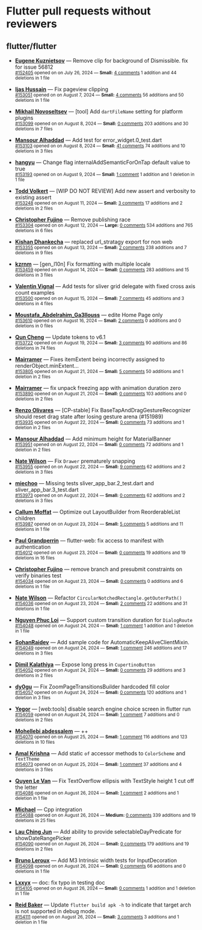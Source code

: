 # Flutter pull requests without reviewers

## flutter/flutter

* **[Eugene Kuznietsov](https://github.com/qwertylolman)** &mdash; Remove clip for background of Dismissible. fix for issue 56812<br />
  <sub>[#152405](https://github.com/flutter/flutter/pull/152405) opened on on July 26, 2024 &mdash; **Small:** [4 comments](https://github.com/flutter/flutter/pull/152405) 1 addition and 44 deletions in 1 file</sub><br />

* **[Ijas Hussain](https://github.com/ijashuzain)** &mdash; Fix pageview clipping<br />
  <sub>[#153051](https://github.com/flutter/flutter/pull/153051) opened on on August 7, 2024 &mdash; **Small:** [4 comments](https://github.com/flutter/flutter/pull/153051) 56 additions and 50 deletions in 1 file</sub><br />

* **[Mikhail Novoseltsev](https://github.com/Sameri11)** &mdash; [tool] Add `dartFileName` setting for platform plugins <br />
  <sub>[#153099](https://github.com/flutter/flutter/pull/153099) opened on on August 8, 2024 &mdash; **Small:** [0 comments](https://github.com/flutter/flutter/pull/153099) 203 additions and 30 deletions in 7 files</sub><br />

* **[Mansour Alhaddad](https://github.com/mansourzaki)** &mdash; Add test for error_widget.0_test.dart<br />
  <sub>[#153103](https://github.com/flutter/flutter/pull/153103) opened on on August 8, 2024 &mdash; **Small:** [41 comments](https://github.com/flutter/flutter/pull/153103) 74 additions and 10 deletions in 3 files</sub><br />

* **[hangyu](https://github.com/hangyujin)** &mdash; Change flag internalAddSemanticForOnTap default value to true<br />
  <sub>[#153193](https://github.com/flutter/flutter/pull/153193) opened on on August 9, 2024 &mdash; **Small:** [1 comment](https://github.com/flutter/flutter/pull/153193) 1 addition and 1 deletion in 1 file</sub><br />

* **[Todd Volkert](https://github.com/tvolkert)** &mdash; [WIP DO NOT REVIEW] Add new assert and verbosity to existing assert<br />
  <sub>[#153248](https://github.com/flutter/flutter/pull/153248) opened on on August 11, 2024 &mdash; **Small:** [3 comments](https://github.com/flutter/flutter/pull/153248) 17 additions and 2 deletions in 2 files</sub><br />

* **[Christopher Fujino](https://github.com/christopherfujino)** &mdash; Remove publishing race<br />
  <sub>[#153304](https://github.com/flutter/flutter/pull/153304) opened on on August 12, 2024 &mdash; **Large:** [0 comments](https://github.com/flutter/flutter/pull/153304) 534 additions and 765 deletions in 6 files</sub><br />

* **[Kishan Dhankecha](https://github.com/kishan-dhankecha)** &mdash; replaced url_stratagy export for non web<br />
  <sub>[#153355](https://github.com/flutter/flutter/pull/153355) opened on on August 13, 2024 &mdash; **Small:** [2 comments](https://github.com/flutter/flutter/pull/153355) 238 additions and 7 deletions in 9 files</sub><br />

* **[kzrnm](https://github.com/kzrnm)** &mdash; [gen_l10n] Fix formatting with multiple locale<br />
  <sub>[#153459](https://github.com/flutter/flutter/pull/153459) opened on on August 14, 2024 &mdash; **Small:** [0 comments](https://github.com/flutter/flutter/pull/153459) 283 additions and 15 deletions in 3 files</sub><br />

* **[Valentin Vignal](https://github.com/ValentinVignal)** &mdash; Add tests for sliver grid delegate with fixed cross axis count examples<br />
  <sub>[#153500](https://github.com/flutter/flutter/pull/153500) opened on on August 15, 2024 &mdash; **Small:** [7 comments](https://github.com/flutter/flutter/pull/153500) 45 additions and 3 deletions in 4 files</sub><br />

* **[Moustafa_Abdelrahim_Ga3llouss](https://github.com/MoustafaAbdelrahimGaallouss)** &mdash; edite Home Page only<br />
  <sub>[#153610](https://github.com/flutter/flutter/pull/153610) opened on on August 16, 2024 &mdash; **Small:** [2 comments](https://github.com/flutter/flutter/pull/153610) 0 additions and 0 deletions in 0 files</sub><br />

* **[Qun Cheng](https://github.com/QuncCccccc)** &mdash; Update tokens to v6.1<br />
  <sub>[#153722](https://github.com/flutter/flutter/pull/153722) opened on on August 19, 2024 &mdash; **Small:** [3 comments](https://github.com/flutter/flutter/pull/153722) 90 additions and 86 deletions in 74 files</sub><br />

* **[Mairramer](https://github.com/Mairramer)** &mdash; Fixes itemExtent being incorrectly assigned to renderObject.minExtent…<br />
  <sub>[#153805](https://github.com/flutter/flutter/pull/153805) opened on on August 21, 2024 &mdash; **Small:** [5 comments](https://github.com/flutter/flutter/pull/153805) 50 additions and 1 deletion in 2 files</sub><br />

* **[Mairramer](https://github.com/Mairramer)** &mdash; fix unpack freezing app with animation duration zero <br />
  <sub>[#153890](https://github.com/flutter/flutter/pull/153890) opened on on August 21, 2024 &mdash; **Small:** [0 comments](https://github.com/flutter/flutter/pull/153890) 103 additions and 0 deletions in 2 files</sub><br />

* **[Renzo Olivares](https://github.com/Renzo-Olivares)** &mdash; [CP-stable] Fix BaseTapAndDragGestureRecognizer should reset drag state after losing gesture arena (#151989)<br />
  <sub>[#153935](https://github.com/flutter/flutter/pull/153935) opened on on August 22, 2024 &mdash; **Small:** [0 comments](https://github.com/flutter/flutter/pull/153935) 73 additions and 1 deletion in 2 files</sub><br />

* **[Mansour Alhaddad](https://github.com/mansourzaki)** &mdash; Add minimum height for MaterialBanner<br />
  <sub>[#153951](https://github.com/flutter/flutter/pull/153951) opened on on August 22, 2024 &mdash; **Small:** [0 comments](https://github.com/flutter/flutter/pull/153951) 72 additions and 1 deletion in 2 files</sub><br />

* **[Nate Wilson](https://github.com/nate-thegrate)** &mdash; Fix `Drawer` prematurely snapping<br />
  <sub>[#153955](https://github.com/flutter/flutter/pull/153955) opened on on August 22, 2024 &mdash; **Small:** [9 comments](https://github.com/flutter/flutter/pull/153955) 62 additions and 2 deletions in 3 files</sub><br />

* **[miechoo](https://github.com/miechoo)** &mdash; Missing tests sliver_app_bar.2_test.dart and sliver_app_bar.3_test.dart<br />
  <sub>[#153973](https://github.com/flutter/flutter/pull/153973) opened on on August 22, 2024 &mdash; **Small:** [0 comments](https://github.com/flutter/flutter/pull/153973) 62 additions and 2 deletions in 3 files</sub><br />

* **[Callum Moffat](https://github.com/moffatman)** &mdash; Optimize out LayoutBuilder from ReorderableList children<br />
  <sub>[#153987](https://github.com/flutter/flutter/pull/153987) opened on on August 23, 2024 &mdash; **Small:** [5 comments](https://github.com/flutter/flutter/pull/153987) 5 additions and 11 deletions in 1 file</sub><br />

* **[Paul Grandperrin](https://github.com/PaulGrandperrin)** &mdash; flutter-web: fix access to manifest with authentication<br />
  <sub>[#154012](https://github.com/flutter/flutter/pull/154012) opened on on August 23, 2024 &mdash; **Small:** [0 comments](https://github.com/flutter/flutter/pull/154012) 19 additions and 19 deletions in 16 files</sub><br />

* **[Christopher Fujino](https://github.com/christopherfujino)** &mdash; remove branch and presubmit constraints on verify binaries test<br />
  <sub>[#154034](https://github.com/flutter/flutter/pull/154034) opened on on August 23, 2024 &mdash; **Small:** [0 comments](https://github.com/flutter/flutter/pull/154034) 0 additions and 6 deletions in 1 file</sub><br />

* **[Nate Wilson](https://github.com/nate-thegrate)** &mdash; Refactor `CircularNotchedRectangle.getOuterPath()`<br />
  <sub>[#154036](https://github.com/flutter/flutter/pull/154036) opened on on August 23, 2024 &mdash; **Small:** [2 comments](https://github.com/flutter/flutter/pull/154036) 22 additions and 31 deletions in 1 file</sub><br />

* **[Nguyen Phuc Loi](https://github.com/nploi)** &mdash; Support custom transition duration for `DialogRoute`<br />
  <sub>[#154048](https://github.com/flutter/flutter/pull/154048) opened on on August 24, 2024 &mdash; **Small:** [1 comment](https://github.com/flutter/flutter/pull/154048) 1 addition and 1 deletion in 1 file</sub><br />

* **[SohanRaidev](https://github.com/SohanRaidev)** &mdash; Add sample code for AutomaticKeepAliveClientMixin.<br />
  <sub>[#154049](https://github.com/flutter/flutter/pull/154049) opened on on August 24, 2024 &mdash; **Small:** [1 comment](https://github.com/flutter/flutter/pull/154049) 246 additions and 17 deletions in 3 files</sub><br />

* **[Dimil Kalathiya](https://github.com/Dimilkalathiya)** &mdash; Expose long press in ```CupertinoButton```<br />
  <sub>[#154052](https://github.com/flutter/flutter/pull/154052) opened on on August 24, 2024 &mdash; **Small:** [0 comments](https://github.com/flutter/flutter/pull/154052) 29 additions and 3 deletions in 2 files</sub><br />

* **[dy0gu](https://github.com/dy0gu)** &mdash; Fix ZoomPageTransitionsBuilder hardcoded fill color<br />
  <sub>[#154057](https://github.com/flutter/flutter/pull/154057) opened on on August 24, 2024 &mdash; **Small:** [0 comments](https://github.com/flutter/flutter/pull/154057) 120 additions and 1 deletion in 3 files</sub><br />

* **[Yegor](https://github.com/yjbanov)** &mdash; [web:tools] disable search engine choice screen in flutter run<br />
  <sub>[#154059](https://github.com/flutter/flutter/pull/154059) opened on on August 24, 2024 &mdash; **Small:** [1 comment](https://github.com/flutter/flutter/pull/154059) 7 additions and 0 deletions in 2 files</sub><br />

* **[Mohellebi abdessalem](https://github.com/AbdeMohlbi)** &mdash; ++<br />
  <sub>[#154070](https://github.com/flutter/flutter/pull/154070) opened on on August 25, 2024 &mdash; **Small:** [1 comment](https://github.com/flutter/flutter/pull/154070) 116 additions and 123 deletions in 10 files</sub><br />

* **[Amal Krishna](https://github.com/amal-stack)** &mdash; Add static `of` accessor methods to `ColorScheme` and `TextTheme`<br />
  <sub>[#154073](https://github.com/flutter/flutter/pull/154073) opened on on August 25, 2024 &mdash; **Small:** [1 comment](https://github.com/flutter/flutter/pull/154073) 37 additions and 4 deletions in 3 files</sub><br />

* **[Quyen Le Van](https://github.com/quyenvsp)** &mdash; Fix TextOverflow ellipsis with TextStyle height 1 cut off the letter<br />
  <sub>[#154086](https://github.com/flutter/flutter/pull/154086) opened on on August 26, 2024 &mdash; **Small:** [1 comment](https://github.com/flutter/flutter/pull/154086) 2 additions and 1 deletion in 1 file</sub><br />

* **[Michael](https://github.com/Buchimi)** &mdash; Cpp integration<br />
  <sub>[#154088](https://github.com/flutter/flutter/pull/154088) opened on on August 26, 2024 &mdash; **Medium:** [0 comments](https://github.com/flutter/flutter/pull/154088) 339 additions and 19 deletions in 25 files</sub><br />

* **[Lau Ching Jun](https://github.com/chingjun)** &mdash; Add ability to provide selectableDayPredicate for showDateRangePicker<br />
  <sub>[#154090](https://github.com/flutter/flutter/pull/154090) opened on on August 26, 2024 &mdash; **Small:** [0 comments](https://github.com/flutter/flutter/pull/154090) 179 additions and 19 deletions in 2 files</sub><br />

* **[Bruno Leroux](https://github.com/bleroux)** &mdash; Add M3 Intrinsic width tests for InputDecoration<br />
  <sub>[#154098](https://github.com/flutter/flutter/pull/154098) opened on on August 26, 2024 &mdash; **Small:** [0 comments](https://github.com/flutter/flutter/pull/154098) 66 additions and 0 deletions in 1 file</sub><br />

* **[Lxxyx](https://github.com/Lxxyx)** &mdash; doc: fix typo in testing doc<br />
  <sub>[#154105](https://github.com/flutter/flutter/pull/154105) opened on on August 26, 2024 &mdash; **Small:** [0 comments](https://github.com/flutter/flutter/pull/154105) 1 addition and 1 deletion in 1 file</sub><br />

* **[Reid Baker](https://github.com/reidbaker)** &mdash; Update `flutter build apk -h` to indicate that target arch is not supported in debug mode. <br />
  <sub>[#154111](https://github.com/flutter/flutter/pull/154111) opened on on August 26, 2024 &mdash; **Small:** [3 comments](https://github.com/flutter/flutter/pull/154111) 3 additions and 1 deletion in 1 file</sub><br />


